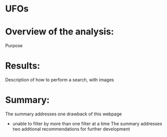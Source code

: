 # UFOs
# Overview of the analysis:
  Purpose
    
# Results:
  Description of how to perform a search, with images
  
# Summary:
  The summary addresses one drawback of this webpage
  - unable to filter by more than one filter at a time
  The summary addresses two addtional recommendations for further development
